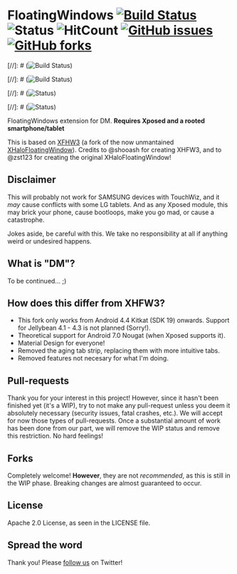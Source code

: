 # FloatingWindows [![Build Status](https://travis-ci.org/JonathanPrecise/FloatingWindows.svg?branch=master)](https://travis-ci.org/JonathanPrecise/FloatingWindows) ![Status](https://img.shields.io/badge/status-WIP-yellow.svg) ![HitCount](https://hitt.herokuapp.com/{username||org}/{project-name}.svg) [![GitHub issues](https://img.shields.io/github/issues/JonathanPrecise/FloatingWindows.svg)](https://github.com/JonathanPrecise/FloatingWindows/issues) [![GitHub forks](https://img.shields.io/github/forks/JonathanPrecise/FloatingWindows.svg)](https://github.com/JonathanPrecise/FloatingWindows/network)

[//]: # (![Build Status](https://img.shields.io/badge/build-passing-brightgreen.svg))

[//]: # (![Build Status](https://img.shields.io/badge/build-failing-red.svg))

[//]: # (![Status](https://img.shields.io/badge/status-WIP-yellow.svg))

[//]: # (![Status](https://img.shields.io/badge/status-stable-brightgreen.svg))

FloatingWindows extension for DM. **Requires Xposed and a rooted smartphone/tablet**

This is based on [XFHW3](https://github.com/shooash/XHFW3) (a fork of the now unmantained [XHaloFloatingWindow](https://github.com/zst123/XHaloFloatingWindow)). Credits to @shooash for creating XHFW3, and to @zst123 for creating the original XHaloFloatingWindow!

## Disclaimer
This will probably not work for SAMSUNG devices with TouchWiz, and it *may* cause conflicts with some LG tablets. And as any Xposed module, this may brick your phone, cause bootloops, make you go mad, or cause a catastrophe.

Jokes aside, be careful with this. We take no responsibility at all if anything weird or undesired happens.

## What is "DM"?
To be continued... ;)

## How does this differ from XHFW3?
* This fork only works from Android 4.4 Kitkat (SDK 19) onwards. Support for Jellybean 4.1 - 4.3 is not planned (Sorry!).
* Theoretical support for Android 7.0 Nougat (when Xposed supports it).
* Material Design for everyone!
* Removed the aging tab strip, replacing them with more intuitive tabs.
* Removed features not necesary for what I'm doing.

## Pull-requests
Thank you for your interest in this project! However, since it hasn't been finished yet (it's a WIP), try to not make any pull-request unless you deem it absolutely necessary (security issues, fatal crashes, etc.). We will accept for now those types of pull-requests. Once a substantial amount of work has been done from our part, we will remove the WIP status and remove this restriction. No hard feelings!

## Forks
Completely welcome! **However**, they are not *recommended*, as this is still in the WIP phase. Breaking changes are almost guaranteed to occur.

## License
Apache 2.0 License, as seen in the LICENSE file.

## Spread the word
Thank you! Please [follow us](https://twitter.com/JonoApps/) on Twitter!
